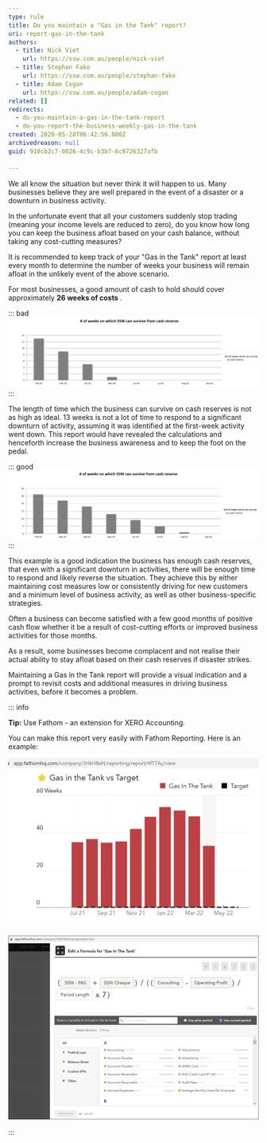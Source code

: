 ```yaml
---
type: rule
title: Do you maintain a "Gas in the Tank" report?
uri: report-gas-in-the-tank
authors:
  - title: Nick Viet
    url: https://ssw.com.au/people/nick-viet
  - title: Stephan Fako
    url: https://ssw.com.au/people/stephan-fako
  - title: Adam Cogan
    url: https://ssw.com.au/people/adam-cogan
related: []
redirects:
  - do-you-maintain-a-gas-in-the-tank-report
  - do-you-report-the-business-weekly-gas-in-the-tank
created: 2020-05-28T06:42:56.000Z
archivedreason: null
guid: 918cb2c7-0026-4c9c-b3b7-6c8726327afb

---
```


We all know the situation but never think it will happen to us. Many businesses believe they are well prepared in the event of a disaster or a downturn in business activity.

In the unfortunate event that all your customers suddenly stop trading (meaning your income levels are reduced to zero), do you know how long you can keep the business afloat based on your cash balance, without taking any cost-cutting measures?

It is recommended to keep track of your "Gas in the Tank" report at least every month to determine the number of weeks your business will remain afloat in the unlikely event of the above scenario.

<!--endintro-->

For most businesses, a good amount of cash to hold should cover approximately **26 weeks of costs** . 

::: bad
![Figure: Bad example - Only 13 weeks of cash reserves](/rules/report-gas-in-the-tank/2020-06-23_12-23-35.png)
:::

The length of time which the business can survive on cash reserves is not as high as ideal. 13 weeks is not a lot of time to respond to a significant downturn of activity, assuming it was identified at the first-week activity went down. This report would have revealed the calculations and henceforth increase the business awareness and to keep the foot on the pedal.

::: good
![Figure: Good example - 26 weeks of cash reserves](/rules/report-gas-in-the-tank/2020-06-23_12-22-06.png)
:::

This example is a good indication the business has enough cash reserves, that even with a significant downturn in activities, there will be enough time to respond and likely reverse the situation. They achieve this by either maintaining cost measures low or consistently driving for new customers and a minimum level of business activity, as well as other business-specific strategies.

Often a business can become satisfied with a few good months of positive cash flow whether it be a result of cost-cutting efforts or improved business activities for those months. 

As a result, some businesses become complacent and not realise their actual ability to stay afloat based on their cash reserves if disaster strikes.

Maintaining a Gas in the Tank report will provide a visual indication and a prompt to revisit costs and additional measures in driving business activities, before it becomes a problem.

::: info

**Tip:** Use Fathom - an extension for XERO Accounting.

You can make this report very easily with Fathom Reporting. Here is an example:

![Figure: Fathom Report - The "Gas in the Tank" report shows the company can survive for 33 weeks](/rules/report-gas-in-the-tank/fathom-report-example.png)

![Figure: Fathom has custom KPI builder which makes this easy](/rules/report-gas-in-the-tank/fathom-kpi-builder.jpg)

:::

